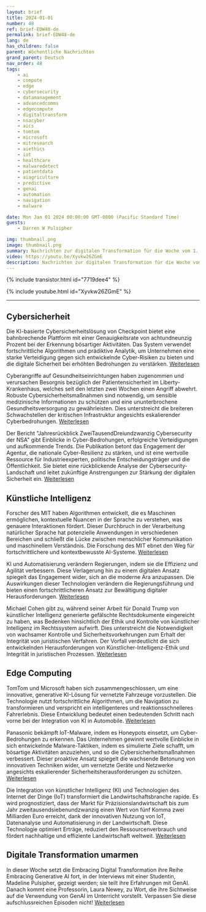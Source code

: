 ```yaml
---
layout: brief
title: 2024-01-01
number: 48
ref: brief-EDW48-de
permalink: brief-EDW48-de
lang: de
has_children: false
parent: Wöchentliche Nachrichten
grand_parent: Deutsch
nav_order: 48
tags:
    - ai
    - compute
    - edge
    - cybersecurity
    - datamanagement
    - advancedcomms
    - edgecompute
    - digitaltransform
    - nsacyber
    - aics
    - tomtom
    - microsoft
    - mitresearch
    - aiethics
    - iot
    - healthcare
    - malwaredetect
    - patientdata
    - aiagriculture
    - predictive
    - genai
    - automation
    - navigation
    - malware

date: Mon Jan 01 2024 00:00:00 GMT-0800 (Pacific Standard Time)
guests:
    - Darren W Pulsipher

img: thumbnail.png
image: thumbnail.png
summary: Nachrichten zur digitalen Transformation für die Woche vom 1. Januar 2024, mit Schwerpunkt auf Cybersicherheit, künstlicher Intelligenz und Edge-Computing. Themen sind unter anderem IoT und KI auf dem Bauernhof, Politiker, die von KI-erzeugten Halluzinationen getäuscht werden, und auf das Gesundheitswesen ausgerichtete Cyberangriffe.
video: https://youtu.be/Xyvkw26ZGmE
description: Nachrichten zur digitalen Transformation für die Woche vom 1. Januar 2024, mit Schwerpunkt auf Cybersicherheit, künstlicher Intelligenz und Edge-Computing. Themen sind unter anderem IoT und KI auf dem Bauernhof, Politiker, die von KI-erzeugten Halluzinationen getäuscht werden, und auf das Gesundheitswesen ausgerichtete Cyberangriffe.
---
```



{% include transistor.html id="7719dee4" %}



{% include youtube.html id="Xyvkw26ZGmE" %}


---

## Cybersicherheit



Die KI-basierte Cybersicherheitslösung von Checkpoint bietet eine bahnbrechende Plattform mit einer Genauigkeitsrate von achtundneunzig Prozent bei der Erkennung bösartiger Aktivitäten. Das System verwendet fortschrittliche Algorithmen und prädiktive Analytik, um Unternehmen eine starke Verteidigung gegen sich entwickelnde Cyber-Risiken zu bieten und die digitale Sicherheit bei erhöhten Bedrohungen zu verstärken. [Weiterlesen](https://fortune.com/2023/12/29/ai-cybersecurity-checkpoint/)



Cyberangriffe auf Gesundheitseinrichtungen haben zugenommen und verursachen Besorgnis bezüglich der Patientensicherheit im Liberty-Krankenhaus, welches seit den letzten zwei Wochen einen Angriff abwehrt. Robuste Cybersicherheitsmaßnahmen sind notwendig, um sensible medizinische Informationen zu schützen und eine ununterbrochene Gesundheitsversorgung zu gewährleisten. Dies unterstreicht die breiteren Schwachstellen der kritischen Infrastruktur angesichts eskalierender Cyberbedrohungen. [Weiterlesen](https://www.kctv5.com/2023/12/30/liberty-hospital-staff-worries-patients-are-jeopardy-if-cyber-security-incident-drags/)



Der Bericht "Jahresrückblick ZweiTausendDreiundzwanzig Cybersecurity der NSA" gibt Einblicke in Cyber-Bedrohungen, erfolgreiche Verteidigungen und aufkommende Trends. Die Publikation betont das Engagement der Agentur, die nationale Cyber-Resilienz zu stärken, und ist eine wertvolle Ressource für Industrieexperten, politische Entscheidungsträger und die Öffentlichkeit. Sie bietet eine rückblickende Analyse der Cybersecurity-Landschaft und leitet zukünftige Anstrengungen zur Stärkung der digitalen Sicherheit ein. [Weiterlesen](https://www.nsa.gov/Press-Room/Press-Releases-Statements/Press-Release-View/Article/3621654/nsa-publishes-2023-cybersecurity-year-in-review/)

## Künstliche Intelligenz



Forscher des MIT haben Algorithmen entwickelt, die es Maschinen ermöglichen, kontextuelle Nuancen in der Sprache zu verstehen, was genauere Interaktionen fördert. Dieser Durchbruch in der Verarbeitung natürlicher Sprache hat potenzielle Anwendungen in verschiedenen Bereichen und schließt die Lücke zwischen menschlicher Kommunikation und maschinellem Verständnis. Die Forschung des MIT ebnet den Weg für fortschrittlichere und kontextbewusste AI-Systeme. [Weiterlesen](https://news.mit.edu/2023/leveraging-language-understand-machines-1222)



KI und Automatisierung verändern Regierungen, indem sie die Effizienz und Agilität verbessern. Diese Verlagerung hin zu einem digitalen Ansatz spiegelt das Engagement wider, sich an die moderne Ära anzupassen. Die Auswirkungen dieser Technologien verändern die Regierungsführung und bieten einen fortschrittlicheren Ansatz zur Bewältigung digitaler Herausforderungen. [Weiterlesen](https://federalnewsnetwork.com/commentary/2023/12/navigating-the-era-of-innovation-how-artificial-intelligence-and-automation-are-driving-a-digital-first-government/)



Michael Cohen gibt zu, während seiner Arbeit für Donald Trump von künstlicher Intelligenz generierte gefälschte Rechtsdokumente eingereicht zu haben, was Bedenken hinsichtlich der Ethik und Kontrolle von künstlicher Intelligenz im Rechtssystem aufwirft. Dies unterstreicht die Notwendigkeit von wachsamer Kontrolle und Sicherheitsvorkehrungen zum Erhalt der Integrität von juristischen Verfahren. Der Vorfall verdeutlicht die sich entwickelnden Herausforderungen von Künstlicher-Intelligenz-Ethik und Integrität in juristischen Prozessen. [Weiterlesen](https://www.nbcnews.com/politics/politics-news/michael-cohen-says-unknowingly-submitted-fake-ai-generated-legal-cases-rcna131631)

## Edge Computing



TomTom und Microsoft haben sich zusammengeschlossen, um eine innovative, generative KI-Lösung für vernetzte Fahrzeuge vorzustellen. Die Technologie nutzt fortschrittliche Algorithmen, um die Navigation zu transformieren und verspricht ein intelligenteres und reaktionsschnelleres Fahrerlebnis. Diese Entwicklung bedeutet einen bedeutenden Schritt nach vorne bei der Integration von KI in Automobile. [Weiterlesen](https://www.iottechnews.com/news/2023/dec/19/tomtom-microsoft-unveil-generative-ai-connected-vehicles/)



Panasonic bekämpft IoT-Malware, indem es Honeypots einsetzt, um Cyber-Bedrohungen zu erkennen. Das Unternehmen gewinnt wertvolle Einblicke in sich entwickelnde Malware-Taktiken, indem es simulierte Ziele schafft, um bösartige Aktivitäten anzuziehen, und so die Cybersicherheitsmaßnahmen verbessert. Dieser proaktive Ansatz spiegelt die wachsende Betonung von innovativen Techniken wider, um vernetzte Geräte und Netzwerke angesichts eskalierender Sicherheitsherausforderungen zu schützen. [Weiterlesen](https://www.wired.com/story/panasonic-iot-malware-honeypots/)



Die Integration von künstlicher Intelligenz (KI) und Technologien des Internet der Dinge (IoT) transformiert die Landwirtschaftsbranche rapide. Es wird prognostiziert, dass der Markt für Präzisionslandwirtschaft bis zum Jahr zweitausendsiebenundzwanzig einen Wert von fünf Komma zwei Milliarden Euro erreicht, dank der innovativen Nutzung von IoT, Datenanalyse und Automatisierung in der Landwirtschaft. Diese Technologie optimiert Erträge, reduziert den Ressourcenverbrauch und fördert nachhaltige und effiziente Landwirtschaft weltweit. [Weiterlesen](https://iotbusinessnews.com/2023/12/22/53545-the-precision-agriculture-market-to-reach-e-5-2-billion-worldwide-in-2027/)

## Digitale Transformation umarmen



In dieser Woche setzt die Embracing Digital Transformation ihre Reihe Embracing Generative AI fort, in der Interviews mit einer Studentin, Madeline Pulsipher, gezeigt werden; sie teilt ihre Erfahrungen mit GenAI. Danach kommt eine Professorin, Laura Newey, zu Wort, die ihre Sichtweise auf die Verwendung von GenAI im Unterricht vorstellt. Verpassen Sie diese aufschlussreichen Episoden nicht! [Weiterlesen](https://www.embracingdigital.org)


